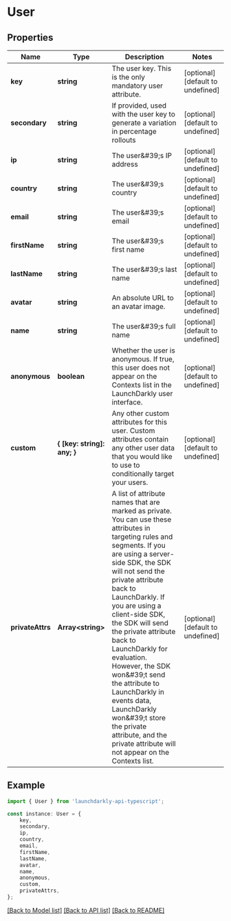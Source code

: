 # User


## Properties

Name | Type | Description | Notes
------------ | ------------- | ------------- | -------------
**key** | **string** | The user key. This is the only mandatory user attribute. | [optional] [default to undefined]
**secondary** | **string** | If provided, used with the user key to generate a variation in percentage rollouts | [optional] [default to undefined]
**ip** | **string** | The user\&#39;s IP address | [optional] [default to undefined]
**country** | **string** | The user\&#39;s country | [optional] [default to undefined]
**email** | **string** | The user\&#39;s email | [optional] [default to undefined]
**firstName** | **string** | The user\&#39;s first name | [optional] [default to undefined]
**lastName** | **string** | The user\&#39;s last name | [optional] [default to undefined]
**avatar** | **string** | An absolute URL to an avatar image. | [optional] [default to undefined]
**name** | **string** | The user\&#39;s full name | [optional] [default to undefined]
**anonymous** | **boolean** | Whether the user is anonymous. If true, this user does not appear on the Contexts list in the LaunchDarkly user interface. | [optional] [default to undefined]
**custom** | **{ [key: string]: any; }** | Any other custom attributes for this user. Custom attributes contain any other user data that you would like to use to conditionally target your users. | [optional] [default to undefined]
**privateAttrs** | **Array&lt;string&gt;** | A list of attribute names that are marked as private. You can use these attributes in targeting rules and segments. If you are using a server-side SDK, the SDK will not send the private attribute back to LaunchDarkly. If you are using a client-side SDK, the SDK will send the private attribute back to LaunchDarkly for evaluation. However, the SDK won\&#39;t send the attribute to LaunchDarkly in events data, LaunchDarkly won\&#39;t store the private attribute, and the private attribute will not appear on the Contexts list. | [optional] [default to undefined]

## Example

```typescript
import { User } from 'launchdarkly-api-typescript';

const instance: User = {
    key,
    secondary,
    ip,
    country,
    email,
    firstName,
    lastName,
    avatar,
    name,
    anonymous,
    custom,
    privateAttrs,
};
```

[[Back to Model list]](../README.md#documentation-for-models) [[Back to API list]](../README.md#documentation-for-api-endpoints) [[Back to README]](../README.md)
